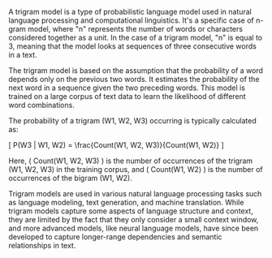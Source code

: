 A trigram model is a type of probabilistic language model used in natural language processing and computational linguistics. It's a specific case of n-gram model, where "n" represents the number of words or characters considered together as a unit. In the case of a trigram model, "n" is equal to 3, meaning that the model looks at sequences of three consecutive words in a text.

The trigram model is based on the assumption that the probability of a word depends only on the previous two words. It estimates the probability of the next word in a sequence given the two preceding words. This model is trained on a large corpus of text data to learn the likelihood of different word combinations.

The probability of a trigram (W1, W2, W3) occurring is typically calculated as:

\[ P(W3 | W1, W2) = \frac{Count(W1, W2, W3)}{Count(W1, W2)} \]

Here, \( Count(W1, W2, W3) \) is the number of occurrences of the trigram (W1, W2, W3) in the training corpus, and \( Count(W1, W2) \) is the number of occurrences of the bigram (W1, W2).

Trigram models are used in various natural language processing tasks such as language modeling, text generation, and machine translation. While trigram models capture some aspects of language structure and context, they are limited by the fact that they only consider a small context window, and more advanced models, like neural language models, have since been developed to capture longer-range dependencies and semantic relationships in text.